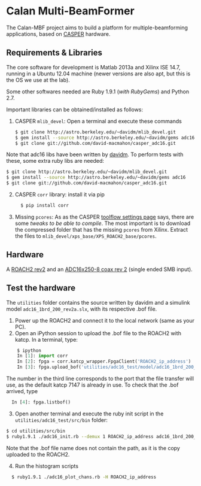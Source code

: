 # Calan Multi-BeamFormer

The Calan-MBF project aims to build a platform for multiple-beamforming applications, based on [CASPER](https://www.google.com) hardware.

## Requirements & Libraries
The core software for development is Matlab 2013a and  Xilinx ISE 14.7, running in a Ubuntu 12.04 machine (newer versions are also apt, but this is the OS we use at the lab).

Some other softwares needed are Ruby 1.9.1 (*with RubyGems*) and Python 2.7.

Important libraries can be obtained/installed as follows:
1. CASPER `mlib_devel`:
Open a terminal and execute these commands
    ```bash
    $ git clone http://astro.berkeley.edu/~davidm/mlib_devel.git
    $ gem install --source http://astro.berkeley.edu/~davidm/gems adc16
    $ git clone git://github.com/david-macmahon/casper_adc16.git
    ```
Note that adc16 libs have been written by [davidm](https://github.com/david-macmahon). To perform tests with these, some extra ruby libs are needed:
  ```bash
  $ git clone http://astro.berkeley.edu/~davidm/mlib_devel.git
  $ gem install --source http://astro.berkeley.edu/~davidm/gems adc16
  $ git clone git://github.com/david-macmahon/casper_adc16.git
  ```

2. CASPER `corr` library: install it via pip
    ```bash
      $ pip install corr
    ```

3. Missing `pcores`:
As as the CASPER [toolflow settings page](https://casper.berkeley.edu/wiki/MSSGE_Setup_with_Xilinx_14.x_and_Matlab_2012b) says, there are some *tweaks to be able to compile*. The most important is to download the compressed folder that has the missing `pcores` from Xilinx. Extract the files to `mlib_devel/xps_base/XPS_ROACH2_base/pcores`.


## Hardware
A [ROACH2 rev2](https://casper.berkeley.edu/wiki/ROACH2) and an [ADC16x250-8 coax rev 2](https://casper.berkeley.edu/wiki/ADC16x250-8_coax_rev_2) (single ended SMB input).

## Test the hardware

The `utilities` folder contains the source written by davidm and a simulink model `adc16_1brd_200_rev2a.slx`, with its respective .bof file.

1. Power up the ROACH2 and connect it to the local network (same as your PC).
2. Open an iPython session to upload the .bof file to the ROACH2 with katcp. In a terminal, type:
  ```python
      $ ipython
      In [1]: import corr
      In [2]: fpga = corr.katcp_wrapper.FpgaClient('ROACH2_ip_address')
      In [3]: fpga.upload_bof('utilities/adc16_test/model/adc16_1brd_200_rev2a.bof', 60000)
  ```
  The number in the third line corresponds to the port that the file transfer will use, as the default katcp 7147 is already in use.
  To check that the .bof arrived, type
  ```python
    In [4]: fpga.listbof()
  ```
3. Open another terminal and execute the ruby init script in the `utilities/adc16_test/src/bin` folder:
  ```bash
  $ cd utilities/src/bin
  $ ruby1.9.1 ./adc16_init.rb --demux 1 ROACH2_ip_address adc16_1brd_200_rev2a.bof
  ```
  Note that the .bof file name does not contain the path, as it is the copy uploaded to the ROACH2.

4. Run the histogram scripts
```bash
  $ ruby1.9.1 ./adc16_plot_chans.rb -H ROACH2_ip_address
```